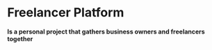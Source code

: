 # Freelancer Platform
**Is a personal project that gathers business owners and freelancers together**
